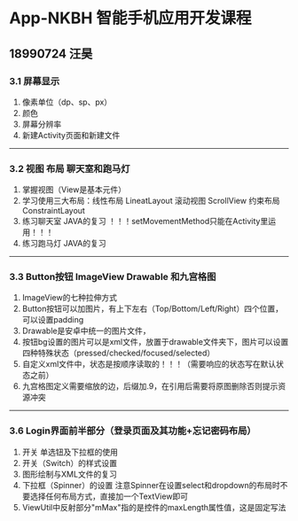 # App-NKBH 智能手机应用开发课程 
## 18990724 汪昊
### 3.1 屏幕显示
  1. 像素单位（dp、sp、px）
  2. 颜色
  3. 屏幕分辨率
  4. 新建Activity页面和新建文件
***
### 3.2 视图 布局 聊天室和跑马灯
  1. 掌握视图（View是基本元件）
  2. 学习使用三大布局：线性布局 LineatLayout 滚动视图 ScrollView 约束布局 ConstraintLayout
  3. 练习聊天室 JAVA的复习       ！！！setMovementMethod只能在Activity里运用！！！
  4. 练习跑马灯 JAVA的复习
***
### 3.3 Button按钮 ImageView Drawable 和九宫格图
  1. ImageView的七种拉伸方式
  2. Button按钮可以加图片，有上下左右（Top/Bottom/Left/Right）四个位置，可以设置padding
  3. Drawable是安卓中统一的图片文件，
  4. 按钮bg设置的图片可以是xml文件，放置于drawable文件夹下，图片可以设置四种特殊状态（pressed/checked/focused/selected）
  5. 自定义xml文件中，状态是按顺序读取的！！！（需要响应的状态写在默认状态之前）
  6. 九宫格图定义需要缩放的边，后缀加.9，在引用后需要将原图删除否则提示资源冲突
***
### 3.6 Login界面前半部分（登录页面及其功能+忘记密码布局）
  1. 开关 单选钮及下拉框的使用
  2. 开关（Switch）的样式设置
  3. 图形绘制与XML文件的复习
  4. 下拉框（Spinner）的设置 注意Spinner在设置select和dropdown的布局时不要选择任何布局方式，直接加一个TextView即可
  5. ViewUtil中反射部分"mMax"指的是控件的maxLength属性值，这是固定写法

